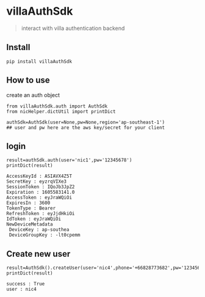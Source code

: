 # villaAuthSdk
> interact with villa authentication backend


## Install

`pip install villaAuthSdk`

## How to use

create an auth object

```
from villaAuthSdk.auth import AuthSdk
from nicHelper.dictUtil import printDict
```

```
authSdk=AuthSdk(user=None,pw=None,region='ap-southeast-1')
## user and pw here are the aws key/secret for your client
```

## login

```
result=authSdk.auth(user='nic1',pw='12345678')
printDict(result)
```

    AccessKeyId : ASIAVX4Z5T
    SecretKey : eyzrqVIXe3
    SessionToken : IQoJb3JpZ2
    Expiration : 1605583141.0
    AccessToken : eyJraWQiOi
    ExpiresIn : 3600
    TokenType : Bearer
    RefreshToken : eyJjdHkiOi
    IdToken : eyJraWQiOi
    NewDeviceMetadata
     DeviceKey : ap-southea
     DeviceGroupKey : -lt0cpemm


## Create new user

```
result=AuthSdk().createUser(user='nic4',phone='+66828773682',pw='12345678',name='nic3')
printDict(result)
```

    success : True
    user : nic4


